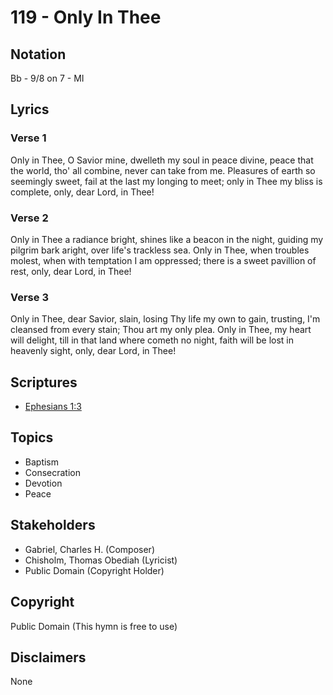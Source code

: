 # 119 - Only In Thee

## Notation

Bb - 9/8 on 7 - MI

## Lyrics

### Verse 1

Only in Thee, O Savior mine, dwelleth my soul in peace divine, peace that the world, tho' all combine, never can take from me. Pleasures of earth so seemingly sweet, fail at the last my longing to meet; only in Thee my bliss is complete, only, dear Lord, in Thee!

### Verse 2

Only in Thee a radiance bright, shines like a beacon in the night, guiding my pilgrim bark aright, over life's trackless sea. Only in Thee, when troubles molest, when with temptation I am oppressed; there is a sweet pavillion of rest, only, dear Lord, in Thee!

### Verse 3

Only in Thee, dear Savior, slain, losing Thy life my own to gain, trusting, I'm cleansed from every stain; Thou art my only plea. Only in Thee, my heart will delight, till in that land where cometh no night, faith will be lost in heavenly sight, only, dear Lord, in Thee!


## Scriptures

- [Ephesians 1:3](https://www.biblegateway.com/passage/?search=Ephesians%201%3A3)

## Topics

- Baptism
- Consecration
- Devotion
- Peace

## Stakeholders

- Gabriel, Charles H. (Composer)
- Chisholm, Thomas Obediah (Lyricist)
- Public Domain (Copyright Holder)

## Copyright

Public Domain
(This hymn is free to use)

## Disclaimers

None

